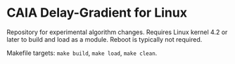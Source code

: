 # CAIA Delay-Gradient for Linux

Repository for experimental algorithm changes. Requires Linux kernel 4.2 or later to build and load as a module. Reboot is typically not required.

Makefile targets:
`make build`, 
`make load`, 
`make clean`.
